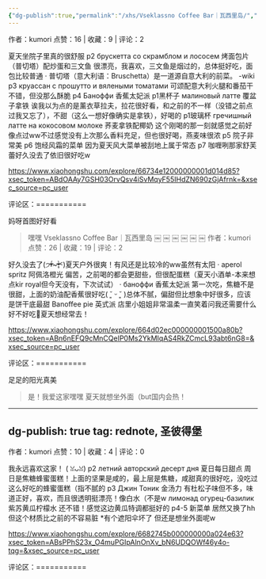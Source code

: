 ```yaml
---
{"dg-publish":true,"permalink":"/xhs/Vseklassno Coffee Bar｜瓦西里岛/","tags":["rednote"],"created":"2025-03-17T18:23:11.166+08:00","updated":"2025-03-17T23:10:17.369+08:00"}
---
```


作者：kumori
点赞：16   |   收藏：9   |   评论：2

夏天坐院子里真的很舒服
p2 брускетта со скрамблом и лососем 烤面包片（普切塔）配炒蛋和三文鱼 很漂亮，我喜欢，三文鱼是烟过的，总体挺好吃，面包比较普通
· 普切塔（意大利语：Bruschetta）是一道源自意大利的前菜。 -wiki
p3 круассан с прошутто и вялеными томатами 可颂配意大利火腿和番茄干 不错，但没那么酥脆
p4 Баноффи 香蕉太妃派
p1黑杯子 малиновый латте 覆盆子拿铁 诶我以为点的是薰衣草拉夫，拉花很好看，和之前的不一样（没错之前点过我又忘了），不甜（这么一想好像确实是拿铁），好喝的
p1玻璃杯 гречишный латте на кокосовом молоке 荞麦拿铁配椰奶 这个刚喝的那一刻就感觉之前好像点过ww不过感觉没有上次那么香料充足，但也很好喝，燕麦味很浓
p5 院子非常美
p6 饱经风霜的菜单 因为夏天风大菜单被刮地上属于常态
p7 咖喱咧那家舒芙蕾好久没去了依旧很好吃w

https://www.xiaohongshu.com/explore/66734e12000000001d014d85?xsec_token=ABdOAAy7GSH03OrvQsv4iSvMqyF55IHdZN690zGjAfrnk=&xsec_source=pc_user

评论区：===========

妈呀首图好好看

> 嘿嘿
Vseklassno Coffee Bar｜瓦西里岛
￼
￼
￼
￼
￼
￼
作者：kumori
点赞：26   |   收藏：19   |   评论：2

好久没去了(੭ᵒ̴̶̷̥́~ᵒ̴̶̷̣̥̀ᑦ)夏天户外很爽！有风还是比较冷的ww虽然有太阳
· aperol spritz 阿佩洛橙光 偏苦，之前喝的都会更甜些，但很配蛋糕（夏天小酒单-本来想点kir royal但今天没有，下次试试）
· баноффи 香蕉太妃派 第一次吃，焦糖不是很甜，上面的奶油配香蕉很好吃( ˘͈ ᵕ ˘͈ )总体不腻，偏甜但比想象中好很多，应该是饼干底最甜
Banoffee pie 英式派
店里小姐姐非常温柔一直笑着问我还需要什么好不好吃🥺夏天想经常去！

https://www.xiaohongshu.com/explore/664d02ec000000001500a80b?xsec_token=ABn6nEFQ9cMnCQeIP0Ms2YkMIqAS4RkZCmcL93abt6nG8=&xsec_source=pc_user

评论区：===========

足足的阳光真美

> 是！我爱这家嘿嘿 夏天就想坐外面（but国内会热！
---
dg-publish: true
tag: rednote, 圣彼得堡
---
作者：kumori
点赞：10   |   收藏：4   |   评论：0

我永远喜欢这家！ ( ꈍᴗꈍ)
p2 летний авторский десерт дня 夏日每日甜点 周日是焦糖蜂蜜蛋糕！上面的坚果是咸的，最上层是焦糖，咸甜真的很好吃，没吃过这么好吃的蜂蜜蛋糕（指不腻的
p3 Джин Тоник 金汤力 有杜松子味但不多，味道正好，喜欢，而且很透明挺漂亮！像白水（不是w
лимонад огурец-базилик 紫苏黄瓜柠檬水 还不错！感觉这边黄瓜特调都挺好的
p4-5 新菜单 居然又换了hh但这个材质比之前的不容易脏
*有个遮阳伞坏了 但还是想坐外面呢w

https://www.xiaohongshu.com/explore/6682745b000000000a024e63?xsec_token=ABsPPhS23x_O4muPGIpAlnOnXv_bN6UDQOWf46y4o-tqg=&xsec_source=pc_user

评论区：===========

